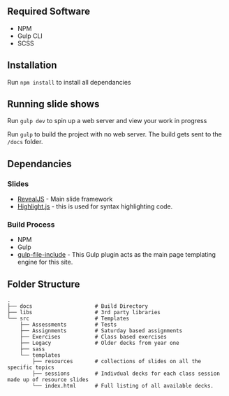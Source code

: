 ## Required Software
- NPM
- Gulp CLI
- SCSS

## Installation
Run `npm install` to install all dependancies

## Running slide shows
Run `gulp dev` to spin up a web server and view your work in progress

Run `gulp` to build the project with no web server.  The build gets sent to the `/docs` folder.

## Dependancies

### Slides
- [RevealJS](https://github.com/hakimel/reveal.js/) - Main slide framework
- [Highlight.js](https://highlightjs.org) - this is used for syntax highlighting code.

### Build Process
- NPM
- Gulp
- [gulp-file-include](https://www.npmjs.com/package/gulp-file-include) - This Gulp plugin acts as the main page templating engine for this site.

## Folder Structure

    .
    ├── docs                    # Build Directory
    ├── libs                    # 3rd party libraries
    └── src                     # Templates
        ├── Assessments         # Tests
        ├── Assignments         # Saturday based assignments
        ├── Exercises           # Class based exercises
        ├── Legacy              # Older decks from year one
        ├── sass
        └── templates           
            ├── resources       # collections of slides on all the specific topics
            ├── sessions        # Indivdual decks for each class session made up of resource slides
            └── index.html      # Full listing of all available decks.